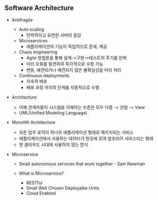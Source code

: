 ## Software Architecture

- Antifragile
  - Auto scaling
    - 탄력적이고 유연한 서버의 증감
  - Microservices
    - 애플리케이션의 기능이 독립적으로 존재, 제공
  - Chaos engineering
    - Agile 방법론을 통해 설계->구현->테스트의 주기를 반복
    - 미리 오류를 발견하여 즉각적으로 수정 가능
    - 변동, 예견되거나 예견되지 않은 불확실성을 미리 처리
  - Continuous deployments
    - 지속적 배포
    - 배포 과정 까지의 단계를 자동적으로 수행



- Architecture
  - 이해 관계자들이 시스템을 이해하는 수준은 모두 다름 -> 관점 -> View
  - UML(Unified Modeling Language)



- Monolith Architecture
  - 모든 업무 로직이 하나의 애플리케이션 형태로 패키지되는 서비스
  - 애플리케이션에서 사용하는 데이터가 한곳에 모여 참조되어 서비스되는 형태
  - 현 클라우드 시대에 사용하지 않는 방식



- Microservice

  - Small autonomous services that work together - Sam Newman

  - What is Microservice?
    - RESTful
    - Small Well Chosen Deployalbe Units
    - Cloud Enabled

